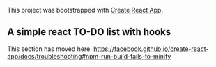 This project was bootstrapped with [Create React App](https://github.com/facebook/create-react-app).

## A simple react TO-DO list with hooks


This section has moved here: https://facebook.github.io/create-react-app/docs/troubleshooting#npm-run-build-fails-to-minify
